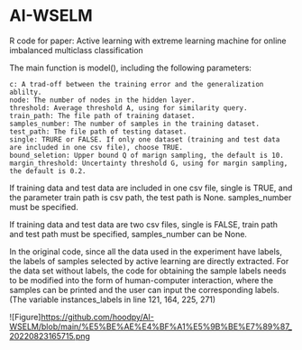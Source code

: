 # AI-WSELM
R code for paper: Active learning with extreme learning machine for online imbalanced multiclass classification

The main function is model(), including the following parameters:

	c: A trad-off between the training error and the generalization ablilty.  
	node: The number of nodes in the hidden layer.  
	threshold: Average threshold A, using for similarity query.  
	train_path: The file path of training dataset.  
	samples_number: The number of samples in the training dataset.  
	test_path: The file path of testing dataset.  
	single: TRURE or FALSE. If only one dataset (training and test data are included in one csv file), choose TRUE.  
	bound_seletion: Upper bound Q of marign sampling, the default is 10.  
	margin_threshold: Uncertainty threshold G, using for margin sampling, the default is 0.2.
	
If training data and test data are included in one csv file, single is TRUE, and the parameter train path is csv path, the test path is None. samples_number must be specified.

If training data and test data are two csv files, single is FALSE, train path and test path must be specified, samples_number can be None.

In the original code, since all the data used in the experiment have labels, the labels of samples selected by active learning are directly extracted. For the data set without labels, the code for obtaining the sample labels needs to be modified into the form of human-computer interaction, where the samples can be printed and the user can input the corresponding labels. (The variable instances_labels in line 121, 164, 225, 271)

![Figure]https://github.com/hoodpy/AI-WSELM/blob/main/%E5%BE%AE%E4%BF%A1%E5%9B%BE%E7%89%87_20220823165715.png
